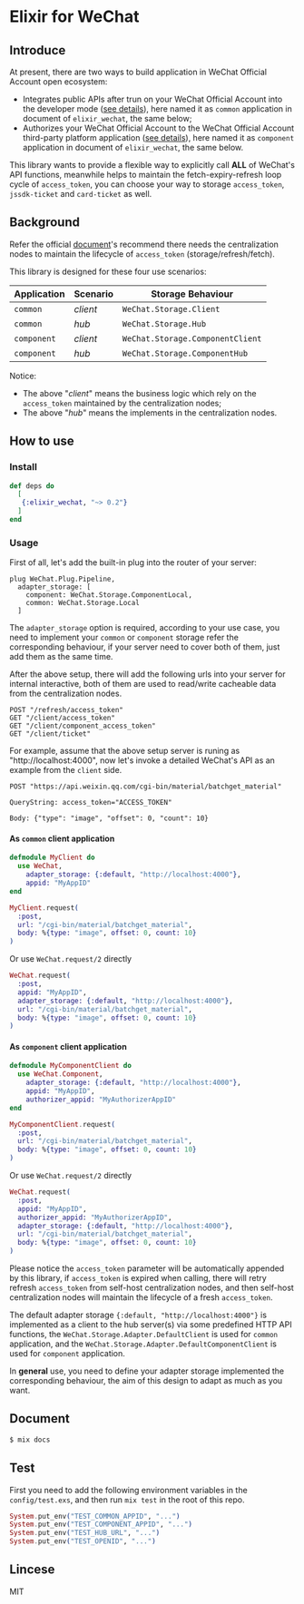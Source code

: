 # Elixir for WeChat

## Introduce

At present, there are two ways to build application in WeChat Official Account open ecosystem:

* Integrates public APIs after trun on your WeChat Official Account into the developer mode ([see details](https://developers.weixin.qq.com/doc/offiaccount/en/Basic_Information/Access_Overview.html)), here named it as `common` application in document of `elixir_wechat`, the same below;
* Authorizes your WeChat Official Account to the WeChat Official Account third-party platform application ([see details](https://developers.weixin.qq.com/doc/oplatform/en/Third-party_Platforms/Third_party_platform_appid.html)), here named it as `component` application in document of `elixir_wechat`, the same below.

This library wants to provide a flexible way to explicitly call **ALL** of WeChat's API functions, meanwhile helps to maintain the fetch-expiry-refresh loop cycle of `access_token`, you can choose your way to
storage `access_token`, `jssdk-ticket` and `card-ticket` as well.

## Background

Refer the official [document](https://developers.weixin.qq.com/doc/offiaccount/en/Basic_Information/Get_access_token.html)'s recommend there needs the centralization nodes to maintain the lifecycle of `access_token` (storage/refresh/fetch).

This library is designed for these four use scenarios:

| Application | Scenario | Storage Behaviour |
| -------- | ----------- | --------- |
| `common` | *client* | `WeChat.Storage.Client` |
| `common` | *hub* | `WeChat.Storage.Hub` |
| `component` | *client* | `WeChat.Storage.ComponentClient` |
| `component` | *hub* | `WeChat.Storage.ComponentHub` |

Notice:

* The above "*client*" means the business logic which rely on the `access_token` maintained by the centralization nodes;
* The above "*hub*" means the implements in the centralization nodes.

## How to use

### Install

```elixir
def deps do
  [
   {:elixir_wechat, "~> 0.2"}
  ]
end
```

### Usage

First of all, let's add the built-in plug into the router of your server:

```
plug WeChat.Plug.Pipeline,
  adapter_storage: [
    component: WeChat.Storage.ComponentLocal,
    common: WeChat.Storage.Local
  ]
```

The `adapter_storage` option is required, according to your use case, you need to implement your `common` or `component` storage refer the corresponding behaviour, if your server need to cover both of them, just add them as the same time.

After the above setup, there will add the following urls into your server for internal interactive, both of them are used to read/write cacheable data from the centralization nodes.

```
POST "/refresh/access_token"
GET "/client/access_token"
GET "/client/component_access_token"
GET "/client/ticket"
```

For example, assume that the above setup server is runing as "http://localhost:4000", now let's invoke a detailed WeChat's API as an example from the `client` side.

```
POST "https://api.weixin.qq.com/cgi-bin/material/batchget_material"

QueryString: access_token="ACCESS_TOKEN"

Body: {"type": "image", "offset": 0, "count": 10}
``` 

#### As `common` client application

```elixir
defmodule MyClient do
  use WeChat,
    adapter_storage: {:default, "http://localhost:4000"},
    appid: "MyAppID"
end

MyClient.request(
  :post, 
  url: "/cgi-bin/material/batchget_material",
  body: %{type: "image", offset: 0, count: 10}
)
```

Or use `WeChat.request/2` directly

```elixir
WeChat.request(
  :post,
  appid: "MyAppID",
  adapter_storage: {:default, "http://localhost:4000"},
  url: "/cgi-bin/material/batchget_material",
  body: %{type: "image", offset: 0, count: 10}
)
```

#### As `component` client application

```elixir
defmodule MyComponentClient do
  use WeChat.Component,
    adapter_storage: {:default, "http://localhost:4000"},
    appid: "MyAppID",
    authorizer_appid: "MyAuthorizerAppID"
end

MyComponentClient.request(
  :post,
  url: "/cgi-bin/material/batchget_material",
  body: %{type: "image", offset: 0, count: 10}
)
```

Or use `WeChat.request/2` directly

```elixir
WeChat.request(
  :post,
  appid: "MyAppID",
  authorizer_appid: "MyAuthorizerAppID",
  adapter_storage: {:default, "http://localhost:4000"},
  url: "/cgi-bin/material/batchget_material",
  body: %{type: "image", offset: 0, count: 10}
)
```

Please notice the `access_token` parameter will be automatically appended by this library, if `access_token` is expired when calling, there will retry refresh `access_token` from self-host centralization nodes, and then self-host centralization nodes will maintain the lifecycle of a fresh `access_token`.

The default adapter storage `{:default, "http://localhost:4000"}` is implemented as a client to the hub server(s) via some predefined HTTP API functions, the `WeChat.Storage.Adapter.DefaultClient` is used for `common` application, and the `WeChat.Storage.Adapter.DefaultComponentClient` is used for `component` application.

In **general** use, you need to define your adapter storage implemented the corresponding behaviour, the aim of this design to adapt as much as you want.

## Document

```bash
$ mix docs
```

## Test

First you need to add the following environment variables in the `config/test.exs`,
and then run `mix test` in the root of this repo.

```elixir
System.put_env("TEST_COMMON_APPID", "...")
System.put_env("TEST_COMPONENT_APPID", "...")
System.put_env("TEST_HUB_URL", "...")
System.put_env("TEST_OPENID", "...")
```

## Lincese

MIT
